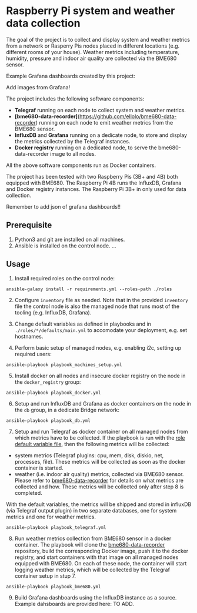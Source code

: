 # Raspberry Pi system and weather data collection

The goal of the project is to collect and display system and weather metrics from a network or Rasperry Pis nodes placed in different locations (e.g. different rooms of your house).
Weather metrics including temperature, humidity, pressure and indoor air quality are collected via the BME680 sensor.

Example Grafana dashboards created by this project:

Add images from Grafana!

The project includes the following software components:

- **Telegraf** running on each node to collect system and weather metrics.
- **[bme680-data-recorder]**(https://github.com/ellolo/bme680-data-recorder) running on each node to emit weather metrics from the BME680 sensor.
- **InfluxDB** and **Grafana** running on a dedicate node, to store and display the metrics collected by the Telegraf instances.
- **Docker registry** running on a dedicated node, to serve the bme680-data-recorder image to all nodes.

All the above software components run as Docker containers.

The project has been tested with two Raspberry Pis (3B+ and 4B) both equipped with BME680. The Raspberry Pi 4B runs the InfluxDB, Grafana and Docker registry instances.
The Raspberry Pi 3B+ in only used for data collection.


Remember to add json of grafana dashboards!!

## Prerequisite

1. Python3 and git are installed on all machines.
2. Ansible is installed on the control node.
...

## Usage


1. Install required roles on the control node:

```
ansible-galaxy install -r requirements.yml --roles-path ./roles
```

2. Configure ``inventory`` file as needed. Note that in the provided ``inventory`` file the control node is also the managed node that runs most of the tooling (e.g. InfluxDB, Grafana).

3. Change default variables as defined in playbooks and in ``./roles/*/defaults/main.yml`` to accomodate your deployment, e.g. set hostnames.

4. Perform basic setup of managed nodes, e.g. enabling i2c, setting up required users: 

```
ansible-playbook playbook_machines_setup.yml
```

5. Install docker on all nodes and insecure docker registry on the node in the  ``docker_registry`` group: 

```
ansible-playbook playbook_docker.yml
```

6. Setup and run InfluxDB and Grafana as docker containers on the node in the ``db`` group, in a dedicate Bridge network:

```
ansible-playbook playbook_db.yml
```

7. Setup and run Telegraf as docker container on all managed nodes from which metrics have to be collected. 
If the playbook is run with the [role default variable file](https://github.com/ellolo/ansible-docker_telegraf/blob/master/defaults/main.yml), then the following metrics will be collected:

- system metrics (Telegraf plugins: cpu, mem, disk, diskio, net, processes, file). These metrics will be collected as soon as the docker container is started.
- weather (i.e. indoor air quality) metrics, collected via BME680 sensor. Please refer to [bme680-data-recorder](https://github.com/ellolo/bme680-data-recorder) for details on what metrics are collected and how.  These metrics will be collected only after step 8 is completed.

With the default variables, the metrics will be shipped and stored in influxDB (via Telegraf output plugin) in two separate databases, one for system metrics and one for weather metrics.

```
ansible-playbook playbook_telegraf.yml
```

8. Run weather metrics collection from BME680 sensor in a docker container. The playbook will clone the [bme680-data-recorder](https://github.com/ellolo/bme680-data-recorder) repository, build the corresponding Docker image, push it to the docker registry, and start containers with that image on all managed nodes equipped with BME680. On each of these node, the container will start logging weather metrics, which will be collected by the Telegraf container setup in stup 7.

```
ansible-playbook playbook_bme680.yml
```

9. Build Grafana dashboards using the InfluxDB instance as a source. Example dahsboards are provided here: TO ADD.
